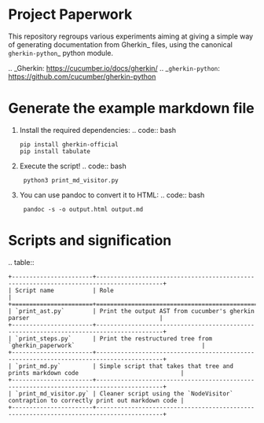 # Project Paperwork

This repository regroups various experiments aiming at giving a simple way of generating
documentation from Gherkin_ files, using the canonical `gherkin-python`_ python module.

.. _Gherkin: https://cucumber.io/docs/gherkin/
.. _`gherkin-python`: https://github.com/cucumber/gherkin-python

Generate the example markdown file
==================================

1. Install the required dependencies:
    .. code:: bash

       pip install gherkin-official
       pip install tabulate

2. Execute the script!
    .. code:: bash
        
        python3 print_md_visitor.py

3. You can use pandoc to convert it to HTML:
    .. code:: bash
        
        pandoc -s -o output.html output.md


Scripts and signification
=========================

.. table::

    +-----------------------+-----------------------------------------------------------------------------------------+
    | Script name           | Role                                                                                    |
    +=======================+=========================================================================================+
    | `print_ast.py`        | Print the output AST from cucumber's gherkin parser                                     |
    +-----------------------+-----------------------------------------------------------------------------------------+
    | `print_steps.py`      | Print the restructured tree from `gherkin_paperwork`                                    |
    +-----------------------+-----------------------------------------------------------------------------------------+
    | `print_md.py`         | Simple script that takes that tree and prints markdown code                             |
    +-----------------------+-----------------------------------------------------------------------------------------+
    | `print_md_visitor.py` | Cleaner script using the `NodeVisitor` contraption to correctly print out markdown code |
    +-----------------------+-----------------------------------------------------------------------------------------+

